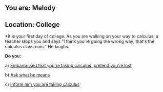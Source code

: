 
## You are: Melody
## Location: College

*It is your first day of college. As you are walking on your way to calculus, a teacher stops you and
says "I think you're going the wrong way, that's the calculus classroom." He laughs.

**Do you:**

a) [Embarrassed that you're taking calculus, pretend you're lost](/node/college_1)

b) [Ask what he means](/node/college_2)
<div class="restrict" data-restrict-if-score-below=0 ></div>

c) [Inform him you are taking calculus](/node/college_3)
<div class="restrict" data-restrict-if-score-below=1 ></div>